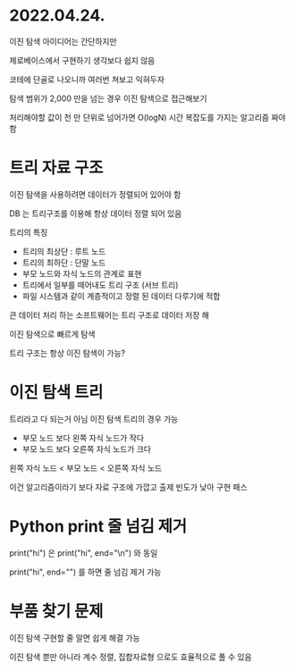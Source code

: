 # 2022.04.24.

이진 탐색 아이디어는 간단하지만

제로베이스에서 구현하기 생각보다 쉽지 않음

코테에 단골로 나오니까 여러번 쳐보고 익혀두자

탐색 범위가 2,000 만을 넘는 경우 이진 탐색으로 접근해보기

처리해야할 값이 천 만 단위로 넘어가면 O(logN) 시간 복잡도를 가지는 알고리즘 짜야함

# 트리 자료 구조

이진 탐색을 사용하려면 데이터가 정렬되어 있어야 함

DB 는 트리구조를 이용해 항상 데이터 정렬 되어 있음

트리의 특징

* 트리의 최상단 : 루트 노드
* 트리의 최하단 : 단말 노드
* 부모 노드와 자식 노드의 관계로 표현
* 트리에서 일부를 떼어내도 트리 구조 (서브 트리)
* 파일 시스템과 같이 계층적이고 정렬 된 데이터 다루기에 적합

큰 데이터 처리 하는 소프트웨어는 트리 구조로 데이터 저장 해

이진 탐색으로 빠르게 탐색

트리 구조는 항상 이진 탐색이 가능?

# 이진 탐색 트리

트리라고 다 되는거 아님 이진 탐색 트리의 경우 가능

* 부모 노드 보다 왼쪽 자식 노드가 작다
* 부모 노드 보다 오른쪽 자식 노드가 크다

왼쪽 자식 노드 < 부모 노드 < 오른쪽 자식 노드

이건 알고리즘이라기 보다 자료 구조에 가깝고 출제 빈도가 낮아 구현 패스

# Python print 줄 넘김 제거

print("hi") 은 print("hi", end="\n") 와 동일

print("hi", end="") 를 하면 줄 넘김 제거 가능

# 부품 찾기 문제

이진 탐색 구현할 줄 알면 쉽게 해결 가능

이진 탐색 뿐만 아니라 계수 정렬, 집합자료형 으로도 효율적으로 풀 수 있음
